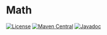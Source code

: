 # Math

[![License](https://img.shields.io/github/license/PrimordialMoros/Math?color=blue&style=flat-square)](LICENSE)
[![Maven Central](https://img.shields.io/maven-central/v/me.moros/math?style=flat-square)](https://search.maven.org/artifact/me.moros/math/2.2.0/pom)
[![Javadoc](https://javadoc.io/badge2/me.moros/math/javadoc.svg?style=flat-square)](https://javadoc.io/doc/me.moros/math)

